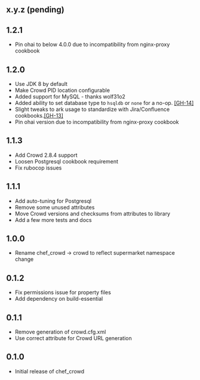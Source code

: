## x.y.z (pending)

## 1.2.1

* Pin ohai to below 4.0.0 due to incompatibility from nginx-proxy cookbook

## 1.2.0

* Use JDK 8 by default
* Make Crowd PID location configurable
* Added support for MySQL - thanks wolf31o2
* Added ability to set database type to `hsqldb` or `none` for a no-op.
  [[GH-14]](https://github.com/afklm/crowd/issues/14)
* Slight tweaks to ark usage to standardize with Jira/Confluence
  cookbooks.[[GH-13]](https://github.com/afklm/crowd/issues/13)
* Pin ohai version due to incompatibility from nginx-proxy cookbook

## 1.1.3

* Add Crowd 2.8.4 support
* Loosen Postgresql cookbook requirement
* Fix rubocop issues

## 1.1.1

* Add auto-tuning for Postgresql
* Remove some unused attributes
* Move Crowd versions and checksums from attributes to library
* Add a few more tests and docs

## 1.0.0

* Rename chef_crowd -> crowd to reflect supermarket namespace change

## 0.1.2

* Fix permissions issue for property files
* Add dependency on build-essential

## 0.1.1

* Remove generation of crowd.cfg.xml
* Use correct attribute for Crowd URL generation

## 0.1.0

* Initial release of chef_crowd
